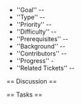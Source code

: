  * ''Goal'' -- 
 * ''Type'' -- 
 * ''Priority'' -- 
 * ''Difficulty'' -- 
 * ''Prerequisites'' -- 
 * ''Background'' -- 
 * ''Contributors'' -- 
 * ''Progress'' - 
 * ''Related Tickets'' -- 

== Discussion ==

== Tasks == 
